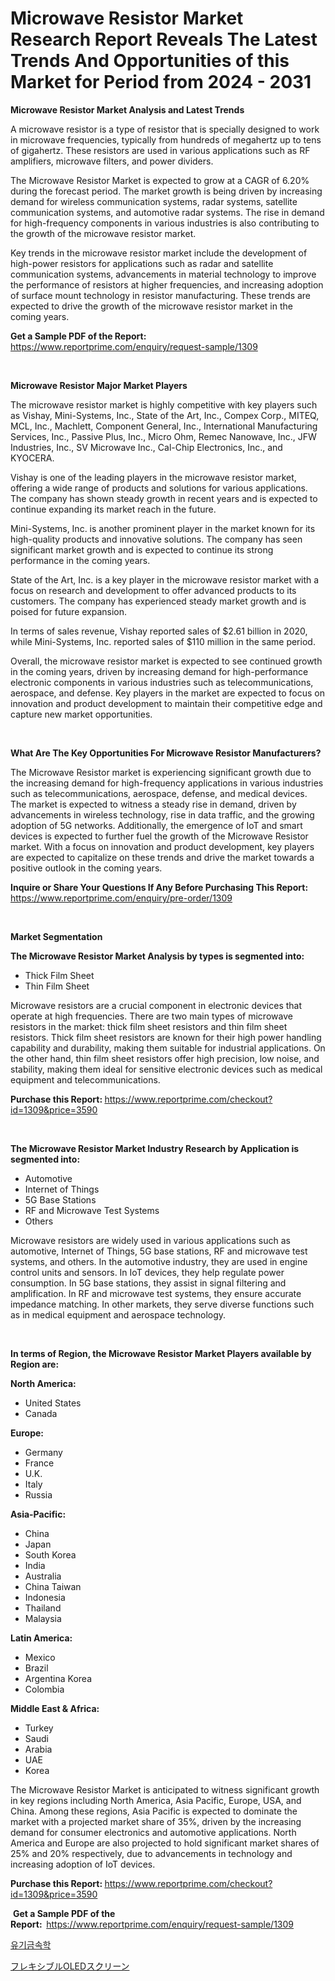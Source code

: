 <p><h1>Microwave Resistor Market Research Report Reveals The Latest Trends And Opportunities of this Market for Period from 2024 - 2031</h1></p><p><strong>Microwave Resistor Market Analysis and Latest Trends</strong></p>
<p><p>A microwave resistor is a type of resistor that is specially designed to work in microwave frequencies, typically from hundreds of megahertz up to tens of gigahertz. These resistors are used in various applications such as RF amplifiers, microwave filters, and power dividers.</p><p>The Microwave Resistor Market is expected to grow at a CAGR of 6.20% during the forecast period. The market growth is being driven by increasing demand for wireless communication systems, radar systems, satellite communication systems, and automotive radar systems. The rise in demand for high-frequency components in various industries is also contributing to the growth of the microwave resistor market.</p><p>Key trends in the microwave resistor market include the development of high-power resistors for applications such as radar and satellite communication systems, advancements in material technology to improve the performance of resistors at higher frequencies, and increasing adoption of surface mount technology in resistor manufacturing. These trends are expected to drive the growth of the microwave resistor market in the coming years.</p></p>
<p><strong>Get a Sample PDF of the Report:&nbsp;</strong> <a href="https://www.reportprime.com/enquiry/request-sample/1309">https://www.reportprime.com/enquiry/request-sample/1309</a></p>
<p>&nbsp;</p>
<p><strong>Microwave Resistor Major Market Players</strong></p>
<p><p>The microwave resistor market is highly competitive with key players such as Vishay, Mini-Systems, Inc., State of the Art, Inc., Compex Corp., MITEQ, MCL, Inc., Machlett, Component General, Inc., International Manufacturing Services, Inc., Passive Plus, Inc., Micro Ohm, Remec Nanowave, Inc., JFW Industries, Inc., SV Microwave Inc., Cal-Chip Electronics, Inc., and KYOCERA.</p><p>Vishay is one of the leading players in the microwave resistor market, offering a wide range of products and solutions for various applications. The company has shown steady growth in recent years and is expected to continue expanding its market reach in the future.</p><p>Mini-Systems, Inc. is another prominent player in the market known for its high-quality products and innovative solutions. The company has seen significant market growth and is expected to continue its strong performance in the coming years.</p><p>State of the Art, Inc. is a key player in the microwave resistor market with a focus on research and development to offer advanced products to its customers. The company has experienced steady market growth and is poised for future expansion.</p><p>In terms of sales revenue, Vishay reported sales of $2.61 billion in 2020, while Mini-Systems, Inc. reported sales of $110 million in the same period.</p><p>Overall, the microwave resistor market is expected to see continued growth in the coming years, driven by increasing demand for high-performance electronic components in various industries such as telecommunications, aerospace, and defense. Key players in the market are expected to focus on innovation and product development to maintain their competitive edge and capture new market opportunities.</p></p>
<p>&nbsp;</p>
<p><strong>What Are The Key Opportunities For Microwave Resistor Manufacturers?</strong></p>
<p><p>The Microwave Resistor market is experiencing significant growth due to the increasing demand for high-frequency applications in various industries such as telecommunications, aerospace, defense, and medical devices. The market is expected to witness a steady rise in demand, driven by advancements in wireless technology, rise in data traffic, and the growing adoption of 5G networks. Additionally, the emergence of IoT and smart devices is expected to further fuel the growth of the Microwave Resistor market. With a focus on innovation and product development, key players are expected to capitalize on these trends and drive the market towards a positive outlook in the coming years.</p></p>
<p><strong>Inquire or Share Your Questions If Any Before Purchasing This Report:</strong> <a href="https://www.reportprime.com/enquiry/pre-order/1309">https://www.reportprime.com/enquiry/pre-order/1309</a></p>
<p>&nbsp;</p>
<p><strong>Market Segmentation</strong></p>
<p><strong>The Microwave Resistor Market Analysis by types is segmented into:</strong></p>
<p><ul><li>Thick Film Sheet</li><li>Thin Film Sheet</li></ul></p>
<p><p>Microwave resistors are a crucial component in electronic devices that operate at high frequencies. There are two main types of microwave resistors in the market: thick film sheet resistors and thin film sheet resistors. Thick film sheet resistors are known for their high power handling capability and durability, making them suitable for industrial applications. On the other hand, thin film sheet resistors offer high precision, low noise, and stability, making them ideal for sensitive electronic devices such as medical equipment and telecommunications.</p></p>
<p><strong>Purchase this Report:&nbsp;</strong><a href="https://www.reportprime.com/checkout?id=1309&price=3590">https://www.reportprime.com/checkout?id=1309&price=3590</a></p>
<p>&nbsp;</p>
<p><strong>The Microwave Resistor Market Industry Research by Application is segmented into:</strong></p>
<p><ul><li>Automotive</li><li>Internet of Things</li><li>5G Base Stations</li><li>RF and Microwave Test Systems</li><li>Others</li></ul></p>
<p><p>Microwave resistors are widely used in various applications such as automotive, Internet of Things, 5G base stations, RF and microwave test systems, and others. In the automotive industry, they are used in engine control units and sensors. In IoT devices, they help regulate power consumption. In 5G base stations, they assist in signal filtering and amplification. In RF and microwave test systems, they ensure accurate impedance matching. In other markets, they serve diverse functions such as in medical equipment and aerospace technology.</p></p>
<p>&nbsp;</p>
<p><strong>In terms of Region, the Microwave Resistor Market Players available by Region are:</strong></p>
<p>
    <p> <strong> North America: </strong>
        <ul>
            <li>United States</li>
            <li>Canada</li>
        </ul>
        </p> 
    <p> <strong> Europe: </strong>
        <ul>
            <li>Germany</li>
            <li>France</li>
            <li>U.K.</li>
            <li>Italy</li>
            <li>Russia</li>
        </ul>
        </p> 
    <p> <strong> Asia-Pacific: </strong>
        <ul>
            <li>China</li>
            <li>Japan</li>
            <li>South Korea</li>
            <li>India</li>
            <li>Australia</li>
            <li>China Taiwan</li>
            <li>Indonesia</li>
            <li>Thailand</li>
            <li>Malaysia</li>
        </ul>
        </p> 
    <p> <strong> Latin America: </strong>
        <ul>
            <li>Mexico</li>
            <li>Brazil</li>
            <li>Argentina Korea</li>
            <li>Colombia</li>
        </ul>
        </p> 
    <p> <strong> Middle East & Africa: </strong>
        <ul>
            <li>Turkey</li>
            <li>Saudi</li>
            <li>Arabia</li>
            <li>UAE</li>
            <li>Korea</li>
        </ul>
    </p>
    </p>
<p><p>The Microwave Resistor Market is anticipated to witness significant growth in key regions including North America, Asia Pacific, Europe, USA, and China. Among these regions, Asia Pacific is expected to dominate the market with a projected market share of 35%, driven by the increasing demand for consumer electronics and automotive applications. North America and Europe are also projected to hold significant market shares of 25% and 20% respectively, due to advancements in technology and increasing adoption of IoT devices.</p></p>
<p><strong>Purchase this Report: </strong><a href="https://www.reportprime.com/checkout?id=1309&price=3590">https://www.reportprime.com/checkout?id=1309&price=3590</a></p>
<p>&nbsp;<strong>Get a Sample PDF of the Report:&nbsp;&nbsp;</strong><a href="https://www.reportprime.com/enquiry/request-sample/1309">https://www.reportprime.com/enquiry/request-sample/1309</a></p>
<p><strong></strong></p>
<p><p><a href="https://github.com/jntpkh496620/Market-Research-Report-List-1/blob/main/55392428419.md">유기금속학</a></p><p><a href="https://github.com/lababdou/Market-Research-Report-List-3/blob/main/57441709254.md">フレキシブルOLEDスクリーン</a></p></p>
